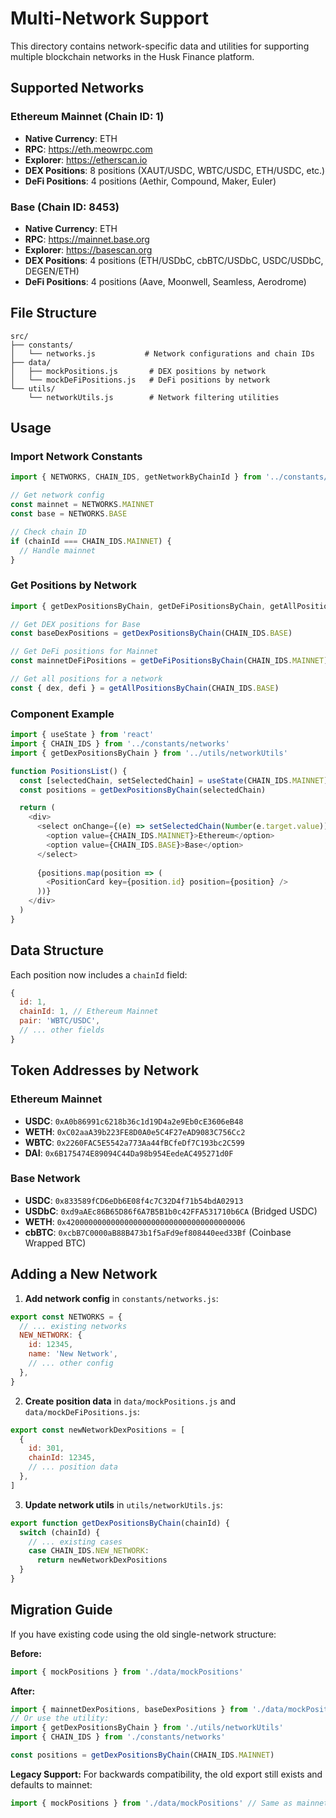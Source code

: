 # Multi-Network Support

This directory contains network-specific data and utilities for supporting multiple blockchain networks in the Husk Finance platform.

## Supported Networks

### Ethereum Mainnet (Chain ID: 1)
- **Native Currency**: ETH
- **RPC**: https://eth.meowrpc.com
- **Explorer**: https://etherscan.io
- **DEX Positions**: 8 positions (XAUT/USDC, WBTC/USDC, ETH/USDC, etc.)
- **DeFi Positions**: 4 positions (Aethir, Compound, Maker, Euler)

### Base (Chain ID: 8453)
- **Native Currency**: ETH
- **RPC**: https://mainnet.base.org
- **Explorer**: https://basescan.org
- **DEX Positions**: 4 positions (ETH/USDbC, cbBTC/USDbC, USDC/USDbC, DEGEN/ETH)
- **DeFi Positions**: 4 positions (Aave, Moonwell, Seamless, Aerodrome)

## File Structure

```
src/
├── constants/
│   └── networks.js           # Network configurations and chain IDs
├── data/
│   ├── mockPositions.js       # DEX positions by network
│   └── mockDeFiPositions.js   # DeFi positions by network
└── utils/
    └── networkUtils.js        # Network filtering utilities
```

## Usage

### Import Network Constants

```javascript
import { NETWORKS, CHAIN_IDS, getNetworkByChainId } from '../constants/networks'

// Get network config
const mainnet = NETWORKS.MAINNET
const base = NETWORKS.BASE

// Check chain ID
if (chainId === CHAIN_IDS.MAINNET) {
  // Handle mainnet
}
```

### Get Positions by Network

```javascript
import { getDexPositionsByChain, getDeFiPositionsByChain, getAllPositionsByChain } from '../utils/networkUtils'

// Get DEX positions for Base
const baseDexPositions = getDexPositionsByChain(CHAIN_IDS.BASE)

// Get DeFi positions for Mainnet
const mainnetDeFiPositions = getDeFiPositionsByChain(CHAIN_IDS.MAINNET)

// Get all positions for a network
const { dex, defi } = getAllPositionsByChain(CHAIN_IDS.BASE)
```

### Component Example

```javascript
import { useState } from 'react'
import { CHAIN_IDS } from '../constants/networks'
import { getDexPositionsByChain } from '../utils/networkUtils'

function PositionsList() {
  const [selectedChain, setSelectedChain] = useState(CHAIN_IDS.MAINNET)
  const positions = getDexPositionsByChain(selectedChain)

  return (
    <div>
      <select onChange={(e) => setSelectedChain(Number(e.target.value))}>
        <option value={CHAIN_IDS.MAINNET}>Ethereum</option>
        <option value={CHAIN_IDS.BASE}>Base</option>
      </select>
      
      {positions.map(position => (
        <PositionCard key={position.id} position={position} />
      ))}
    </div>
  )
}
```

## Data Structure

Each position now includes a `chainId` field:

```javascript
{
  id: 1,
  chainId: 1, // Ethereum Mainnet
  pair: 'WBTC/USDC',
  // ... other fields
}
```

## Token Addresses by Network

### Ethereum Mainnet
- **USDC**: `0xA0b86991c6218b36c1d19D4a2e9Eb0cE3606eB48`
- **WETH**: `0xC02aaA39b223FE8D0A0e5C4F27eAD9083C756Cc2`
- **WBTC**: `0x2260FAC5E5542a773Aa44fBCfeDf7C193bc2C599`
- **DAI**: `0x6B175474E89094C44Da98b954EedeAC495271d0F`

### Base Network
- **USDC**: `0x833589fCD6eDb6E08f4c7C32D4f71b54bdA02913`
- **USDbC**: `0xd9aAEc86B65D86f6A7B5B1b0c42FFA531710b6CA` (Bridged USDC)
- **WETH**: `0x4200000000000000000000000000000000000006`
- **cbBTC**: `0xcbB7C0000aB88B473b1f5aFd9ef808440eed33Bf` (Coinbase Wrapped BTC)

## Adding a New Network

1. **Add network config** in `constants/networks.js`:
```javascript
export const NETWORKS = {
  // ... existing networks
  NEW_NETWORK: {
    id: 12345,
    name: 'New Network',
    // ... other config
  },
}
```

2. **Create position data** in `data/mockPositions.js` and `data/mockDeFiPositions.js`:
```javascript
export const newNetworkDexPositions = [
  {
    id: 301,
    chainId: 12345,
    // ... position data
  },
]
```

3. **Update network utils** in `utils/networkUtils.js`:
```javascript
export function getDexPositionsByChain(chainId) {
  switch (chainId) {
    // ... existing cases
    case CHAIN_IDS.NEW_NETWORK:
      return newNetworkDexPositions
  }
}
```

## Migration Guide

If you have existing code using the old single-network structure:

**Before:**
```javascript
import { mockPositions } from './data/mockPositions'
```

**After:**
```javascript
import { mainnetDexPositions, baseDexPositions } from './data/mockPositions'
// Or use the utility:
import { getDexPositionsByChain } from './utils/networkUtils'
import { CHAIN_IDS } from './constants/networks'

const positions = getDexPositionsByChain(CHAIN_IDS.MAINNET)
```

**Legacy Support:**
For backwards compatibility, the old export still exists and defaults to mainnet:
```javascript
import { mockPositions } from './data/mockPositions' // Same as mainnetDexPositions
```
